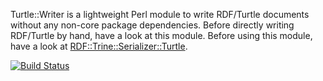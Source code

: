 Turtle::Writer is a lightweight Perl module to write RDF/Turtle documents
without any non-core package dependencies. Before directly writing RDF/Turtle
by hand, have a look at this module.  Before using this module, have a look at
[RDF::Trine::Serializer::Turtle](https://metacpan.org/module/RDF::Trine::Serializer::Turtle). 

[![Build Status](https://travis-ci.org/nichtich/Turtle-Writer.png)](https://travis-ci.org/nichtich/Turtle-Writer)
